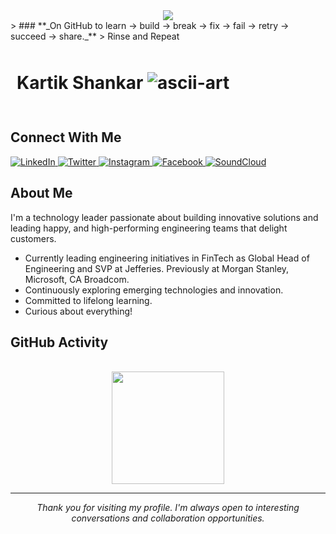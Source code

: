   <div align="center">
  <img src="https://readme-typing-svg.demolab.com?font=Montserrat&weight=600&size=32&duration=3000&pause=1000&color=0969DA&center=true&vCenter=true&width=600&lines=Technologist;Lifelong+Learner;More+Lines+Here" />
</div>
> ### **_On GitHub to learn -> build -> break -> fix -> fail -> retry -> succeed -> share._**
> Rinse and Repeat

<div style="display: flex; flex-wrap: wrap;">
  <div style="flex: 1; padding: 10px; min-width: 300px;">
    <h1>Kartik Shankar <img src="https://github.com/user-attachments/assets/8219e716-0285-4e16-9f8e-567cae5f3c62" alt="ascii-art"></h1>
  </div>
</div>

## Connect With Me

<div>
   <a href="https://www.linkedin.com/in/kartikshankar/">
    <img src="https://img.shields.io/badge/LinkedIn-0A66C2?style=for-the-badge&logo=linkedin&logoColor=white" alt="LinkedIn" />
  </a>
  <a href="https://twitter.com/kartikNYC">
    <img src="https://img.shields.io/badge/Twitter-1DA1F2?style=for-the-badge&logo=twitter&logoColor=white" alt="Twitter" />
  </a>
  <a href="https://www.instagram.com/kartikshankarnyc/">
    <img src="https://img.shields.io/badge/Instagram-E4405F?style=for-the-badge&logo=instagram&logoColor=white" alt="Instagram" />
  </a>
  <a href="https://www.facebook.com/shankar.kartik">
    <img src="https://img.shields.io/badge/Facebook-1877F2?style=for-the-badge&logo=facebook&logoColor=white" alt="Facebook" />
  </a>
  <a href="https://soundcloud.com/crypticbrahmin">
      <img src="https://img.shields.io/badge/SoundCloud-FF3300?style=for-the-badge&logo=soundcloud&logoColor=white" alt="SoundCloud" />
  </a>

## About Me

I'm a technology leader passionate about building innovative solutions and leading happy, and high-performing engineering teams that delight customers.

- Currently leading engineering initiatives in FinTech as Global Head of Engineering and SVP at Jefferies. Previously at Morgan Stanley, Microsoft, CA Broadcom. 
- Continuously exploring emerging technologies and innovation.
- Committed to lifelong learning.
- Curious about everything!

## GitHub Activity
<br>
<div align="center">
  <img height="180em" src="https://github-readme-stats.vercel.app/api/top-langs/?username=kartikshankar-nyc&layout=compact&theme=default&hide_border=true" />
</div>



</div>

---

<div align="center">
  <p><i>Thank you for visiting my profile. I'm always open to interesting conversations and collaboration opportunities.</i></p>
</div>
